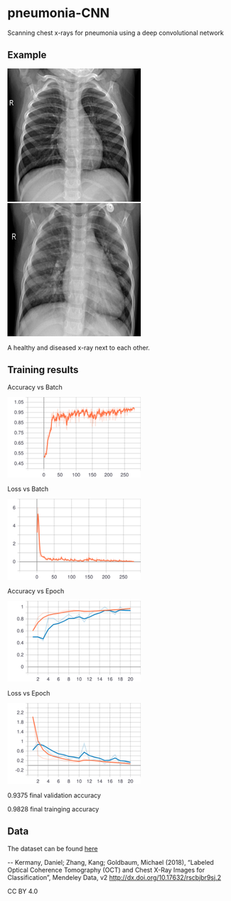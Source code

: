 # pneumonia-CNN
Scanning chest x-rays for pneumonia using a deep convolutional network


## Example
<img src="images/HEALTHY.jpeg" width="300px" height="300px" />
<img src="images/SICK.jpeg" width="300px" height="300px" />

A healthy and diseased x-ray next to each other.


## Training results
Accuracy vs Batch

<img src="images/batch_acc.svg" width="300px" />


Loss vs Batch

<img src="images/batch_loss.svg" width="300px" />


Accuracy vs Epoch

<img src="images/epoch_acc.svg" width="300px" />


Loss vs Epoch

<img src="images/epoch_loss.svg" width="300px" />

0.9375 final validation accuracy

0.9828 final trainging accuracy


## Data
The dataset can be found [here](https://data.mendeley.com/datasets/rscbjbr9sj/2)

-- Kermany, Daniel; Zhang, Kang; Goldbaum, Michael (2018), “Labeled Optical Coherence Tomography (OCT) and Chest X-Ray Images for Classification”, Mendeley Data, v2
http://dx.doi.org/10.17632/rscbjbr9sj.2

CC BY 4.0